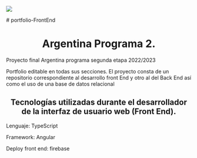 
<p align="left">
   <img src="https://img.shields.io/badge/STATUS-EN%20DESAROLLO-green">
   </p>
# portfolio-FrontEnd
<h1 align="center">Argentina Programa 2.</h1>
<p>Proyecto final Argentina programa segunda etapa 2022/2023</p>
<p>Portfolio editable en todas sus secciones. El proyecto consta de un repositorio correspondiente al desarrollo front End y otro al del Back End así como el uso de una base de datos relacional</p>
<h2 align="center">Tecnologías utilizadas durante el desarrollador de la interfaz de usuario web (Front End).</h2>
<p>Lenguaje: TypeScript</p>
<p>Framework: Angular</p>
<p>Deploy front end: firebase</p>
